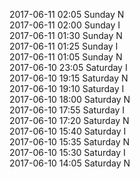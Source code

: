 2017-06-11 02:05 Sunday  N  
2017-06-11 02:00 Sunday  I  
2017-06-11 01:30 Sunday  N  
2017-06-11 01:25 Sunday  I  
2017-06-11 01:05 Sunday  N  
2017-06-10 23:05 Saturday  I  
2017-06-10 19:15 Saturday  N  
2017-06-10 19:10 Saturday  I  
2017-06-10 18:00 Saturday  N  
2017-06-10 17:55 Saturday  I  
2017-06-10 17:20 Saturday  N  
2017-06-10 15:40 Saturday  I  
2017-06-10 15:35 Saturday  N  
2017-06-10 15:30 Saturday  I  
2017-06-10 14:05 Saturday  N  
